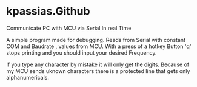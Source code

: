 # kpassias.Github
Communicate PC with MCU via Serial In real Time


A simple program made for debugging.
Reads from Serial with constant COM and Baudrate , values from MCU.
With a press of a hotkey Button 'q' stops printing and you should input your desired Frequency.

If you type any character by mistake it will only get the digits.
Because of my MCU sends uknown characters there is a protected line that gets only alphanumericals.
